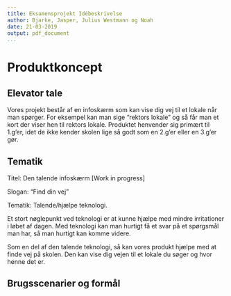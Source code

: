 ```yaml
---
title: Eksamensprojekt Idébeskrivelse
author: Bjarke, Jasper, Julius Westmann og Noah
date: 21-03-2019
output: pdf_document
...
```


# Produktkoncept

## Elevator tale

Vores projekt består af en infoskærm som kan vise dig vej til et lokale når man spørger. For eksempel kan man sige “rektors lokale” og så får man et kort der viser hen til rektors lokale. Produktet henvender sig primært til 1.g’er, idet de ikke kender skolen lige så godt som en 2.g’er eller en 3.g’er gør.

## Tematik

Titel: Den talende infoskærm [Work in progress]

Slogan: “Find din vej”

Tematik: Talende/hjælpe teknologi.

Et stort nøglepunkt ved teknologi er at kunne hjælpe med mindre irritationer i løbet af dagen. Med teknologi kan man hurtigt få et svar på et spørgsmål man har, så man hurtigt kan komme videre.

Som en del af den talende teknologi, så kan vores produkt hjælpe med at finde vej på skolen. Den kan vise dig vejen til et lokale du søger og hvor henne det er.

## Brugsscenarier og formål

